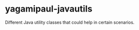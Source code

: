 yagamipaul-javautils
====================

Different Java utility classes that could help in certain scenarios. 